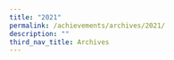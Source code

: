 ```yaml
---
title: "2021"
permalink: /achievements/archives/2021/
description: ""
third_nav_title: Archives
---
```

